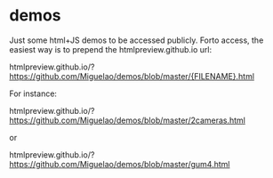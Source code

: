 demos
=====

Just some html+JS demos to be accessed publicly. Forto access, the easiest way is to prepend the htmlpreview.github.io url:

htmlpreview.github.io/?https://github.com/Miguelao/demos/blob/master/{FILENAME}.html

For instance:

htmlpreview.github.io/?https://github.com/Miguelao/demos/blob/master/2cameras.html

or

htmlpreview.github.io/?https://github.com/Miguelao/demos/blob/master/gum4.html
